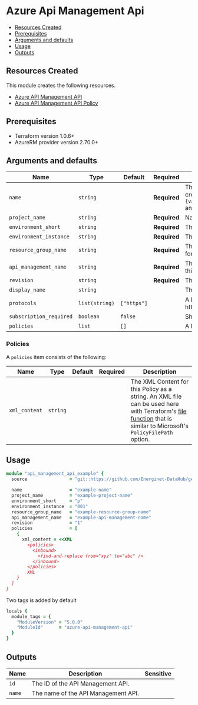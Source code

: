 # Azure Api Management Api

- [Resources Created](#resources-created)
- [Prerequisites](#prerequisites)
- [Arguments and defaults](#arguments-and-defaults)
- [Usage](#usage)
- [Outputs](#outputs)

## Resources Created

This module creates the following resources.

- [Azure API Management API](https://registry.terraform.io/providers/hashicorp/azurerm/latest/docs/resources/api_management_api)
- [Azure API Management API Policy](https://registry.terraform.io/providers/hashicorp/azurerm/latest/docs/resources/api_management_api_policy)

## Prerequisites

- Terraform version 1.0.6+
- AzureRM provider version 2.70.0+

## Arguments and defaults

| Name | Type | Default | Required | Description |
|-|-|-|-|-|
| `name` | `string` | | **Required** | The name of the API Management API. Changing this forces a new resource to be created. The final name of the resource will follow this syntax `apima-{var.name}-${var.project_name}-${var.environment_short}-${var.environment_instance}` and be in lowercase. |
| `project_name` | `string` | | **Required** | Name of the project this infrastructure is a part of. |
| `environment_short` | `string` | | **Required** | The short value name of your environment. |
| `environment_instance` | `string` | | **Required** |  The instance number of your environment. |
| `resource_group_name` | `string` | | **Required** | The Name of the Resource Group where the API Management API exists. Changing this forces a new resource to be created. |
| `api_management_name` | `string` | | **Required** | The Name of the API Management Service where this API should be created. Changing this forces a new resource to be created. |
| `revision` | `string` | | **Required** | The Revision which used for this API. |
| `display_name` | `string` | | | The display name of the API. |
| `protocols` | `list(string)` | `["https"]` | | A list of protocols the operations in this API can be invoked. Possible values are http and https. |
| `subscription_required` | `boolean` | `false` | | Should this API require a subscription key |
| `policies` | `list` | `[]` | | A list of objects describing the API policies. See [Policy](#policy). |

### Policies

A `policies` item consists of the following:

| Name | Type | Default | Required | Description |
|-|-|-|-|-|
| `xml_content` | `string` | | | The XML Content for this Policy as a string. An XML file can be used here with Terraform's [file function](https://www.terraform.io/docs/configuration/functions/file.html?_ga=2.22559163.1256853139.1634111402-2030691422.1630398976) that is similar to Microsoft's `PolicyFilePath` option. |

## Usage

```ruby
module "api_management_api_example" { 
  source                = "git::https://github.com/Energinet-DataHub/geh-terraform-modules.git//azure/api-management-api?ref=4.1.0"

  name                  = "example-name"
  project_name          = "example-project-name"
  environment_short     = "p"
  environment_instance  = "001"
  resource_group_name   = "example-resource-group-name"
  api_management_name   = "example-api-management-name"
  revision              = "1"
  policies              = [
    {
      xml_content = <<XML
        <policies>
          <inbound>
            <find-and-replace from="xyz" to="abc" />
          </inbound>
        </policies>
        XML
    }
  ]
}
```

Two tags is added by default

```ruby
locals {
  module_tags = {
    "ModuleVersion" = "5.0.0"
    "ModuleId"      = "azure-api-management-api"
  }
}
```

## Outputs

| Name | Description | Sensitive |
|-|-|-|
| `id` | The ID of the API Management API. | |
| `name` | The name of the API Management API. | |
